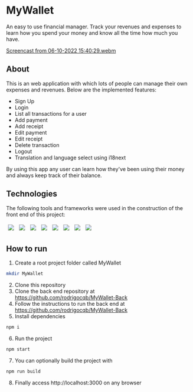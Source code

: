# MyWallet
An easy to use financial manager. Track your revenues and expenses to learn how you spend your money and know all the time how much you have.

[Screencast from 06-10-2022 15:40:29.webm](https://user-images.githubusercontent.com/106849571/194721252-172f3609-6a47-45c8-8e0c-357ea681a3b2.webm)

## About
This is an web application with which lots of people can manage their own expenses and revenues. Below are the implemented features:

- Sign Up
- Login
- List all transactions for a user
- Add payment
- Add receipt
- Edit payment
- Edit receipt
- Delete transaction
- Logout
- Translation and language select using i18next

By using this app any user can learn how they've been using their money and always keep track of their balance.

## Technologies
The following tools and frameworks were used in the construction of the front end of this project:
<p>
  <img style='margin: 5px;' src="https://img.shields.io/badge/react-app%20-%2320232a.svg?&style=for-the-badge&color=60ddf9&logo=react&logoColor=%2361DAFB"/>
  <img style='margin: 5px;' src='https://img.shields.io/badge/styled-components%20-%2320232a.svg?&style=for-the-badge&color=b8679e&logo=styled-components&logoColor=%3a3a3a'>
  <img style='margin: 5px;' src='https://img.shields.io/badge/React_Router-20232A?style=for-the-badge&logo=react-router&logoColor=white'>
  <img style='margin: 5px;' src='https://img.shields.io/badge/axios%20-%2320232a.svg?&style=for-the-badge&color=informational'>
  <img style='margin: 5px;' src="https://img.shields.io/badge/react-i18next%20-%2320232a.svg?&style=for-the-badge&color=019688&logo=react&logoColor=%2361DAFB"/>
  <img style='margin: 5px;' src="https://img.shields.io/badge/react-loader%20spinner%20-%2320232a.svg?&style=for-the-badge&color=60ddf9&logo=react&logoColor=%2361DAFB"/>
  <img style='margin: 5px;' src='https://img.shields.io/badge/dayjs%20-%2320232a.svg?&style=for-the-badge&color=FF5F4C'>
  <img style='margin: 5px;' src='https://img.shields.io/badge/react-icons-%23563D7C.svg?style=for-the-badge&logo=react&logoColor=60ddf9'>
</p>

## How to run
1. Create a root project folder called MyWallet
```bash
mkdir MyWallet
```
2. Clone this repository
3. Clone the back end repository at https://github.com/rodrigocqb/MyWallet-Back
4. Follow the instructions to run the back end at https://github.com/rodrigocqb/MyWallet-Back
5. Install dependencies
```bash
npm i
```
6. Run the project
```bash
npm start
```
7. You can optionally build the project with
```bash
npm run build
```
8. Finally access http://localhost:3000 on any browser
